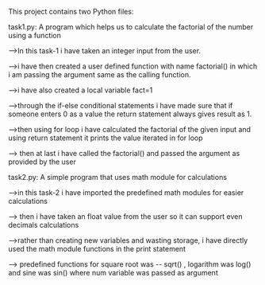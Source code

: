 This project contains two Python files:

task1.py: A program which helps us to calculate the factorial of the number using a function

-->In this task-1 i have taken an integer input from the user.

-->i have then created a user defined function with name factorial() in which i am passing the argument same as the calling function.

-->i have also created a local variable fact=1

-->through the if-else conditional statements i have made sure that if someone enters 0 as a value the return statement always gives result as 1.

-->then using for loop i have calculated the factorial of the given input and using return statement it prints the value iterated in for loop

--> then at last i have called the factorial() and passed the argument as provided by the user






task2.py: A simple program that uses math module for calculations

-->in this task-2 i have imported the predefined math modules for easier calculations

--> then i have taken an float value from the user so it can support even decimals calculations

-->rather than creating new variables and wasting storage, i have directly used the math module functions in the print statement  

--> predefined functions for square root was -- sqrt() , logarithm was log() and sine was sin() where num variable was passed as argument
